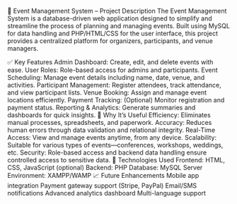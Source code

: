 📌 Event Management System – Project Description
The Event Management System is a database-driven web application designed to simplify and streamline the process of planning and managing events. Built using MySQL for data handling and PHP/HTML/CSS for the user interface, this project provides a centralized platform for organizers, participants, and venue managers.

✅ Key Features
Admin Dashboard: Create, edit, and delete events with ease.
User Roles: Role-based access for admins and participants.
Event Scheduling: Manage event details including name, date, venue, and activities.
Participant Management: Register attendees, track attendance, and view participant lists.
Venue Booking: Assign and manage event locations efficiently.
Payment Tracking: (Optional) Monitor registration and payment status.
Reporting & Analytics: Generate summaries and dashboards for quick insights.
🌟 Why It’s Useful
Efficiency: Eliminates manual processes, spreadsheets, and paperwork.
Accuracy: Reduces human errors through data validation and relational integrity.
Real-Time Access: View and manage events anytime, from any device.
Scalability: Suitable for various types of events—conferences, workshops, weddings, etc.
Security: Role-based access and backend data handling ensure controlled access to sensitive data.
🔧 Technologies Used
Frontend: HTML, CSS, JavaScript (optional)
Backend: PHP
Database: MySQL
Server Environment: XAMPP/WAMP
📈 Future Enhancements
Mobile app integration
Payment gateway support (Stripe, PayPal)
Email/SMS notifications
Advanced analytics dashboard
Multi-language support
